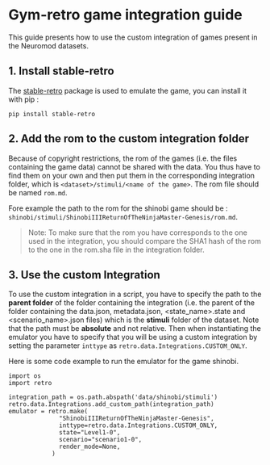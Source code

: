 # Gym-retro game integration guide

This guide presents how to use the custom integration of games present in the Neuromod datasets.

## 1. Install stable-retro

The [stable-retro](https://github.com/Farama-Foundation/stable-retro/) package is used to emulate the game, you can install it with pip :

`pip install stable-retro`

## 2. Add the rom to the custom integration folder

Because of copyright restrictions, the rom of the games (i.e. the files containing the game data) cannot be shared with the data. You thus have to find them on your own and then put them in the corresponding integration folder, which is `<dataset>/stimuli/<name of the game>`. The rom file should be named `rom.md`.

Fore example the path to the rom for the shinobi game should be : `shinobi/stimuli/ShinobiIIIReturnOfTheNinjaMaster-Genesis/rom.md`.

>Note:
To make sure that the rom you have corresponds to the one used in the integration, you should compare the SHA1 hash of the rom to the one in the rom.sha file in the integration folder.

## 3. Use the custom Integration

To use the custom integration in a script, you have to specify the path to the **parent folder** of the folder containing the integration (i.e. the parent of the folder containing the data.json, metadata.json, <state_name>.state and <scenario_name>.json files) which is the **stimuli** folder of the dataset. Note that the path must be **absolute** and not relative. Then when instantiating the emulator you have to specify that you will be using a custom integration by setting the parameter `inttype` as `retro.data.Integrations.CUSTOM_ONLY`.

Here is some code example to run the emulator for the game shinobi.

```
import os
import retro

integration_path = os.path.abspath('data/shinobi/stimuli')
retro.data.Integrations.add_custom_path(integration_path)
emulator = retro.make(
              "ShinobiIIIReturnOfTheNinjaMaster-Genesis",
              inttype=retro.data.Integrations.CUSTOM_ONLY,
              state="Level1-0",
              scenario="scenario1-0",
              render_mode=None,
            )
```
